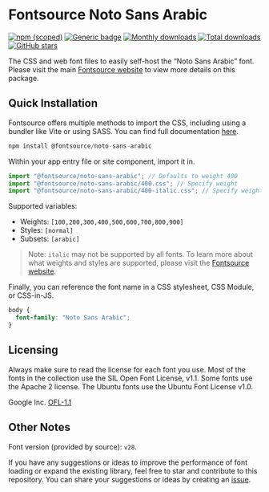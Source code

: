 # Fontsource Noto Sans Arabic

[![npm (scoped)](https://img.shields.io/npm/v/@fontsource/noto-sans-arabic?color=brightgreen)](https://www.npmjs.com/package/@fontsource/noto-sans-arabic) [![Generic badge](https://img.shields.io/badge/fontsource-passing-brightgreen)](https://github.com/fontsource/fontsource) [![Monthly downloads](https://badgen.net/npm/dm/@fontsource/noto-sans-arabic)](https://github.com/fontsource/fontsource) [![Total downloads](https://badgen.net/npm/dt/@fontsource/noto-sans-arabic)](https://github.com/fontsource/fontsource) [![GitHub stars](https://img.shields.io/github/stars/fontsource/fontsource.svg?style=social&label=Star)](https://github.com/fontsource/fontsource/stargazers)

The CSS and web font files to easily self-host the “Noto Sans Arabic” font. Please visit the main [Fontsource website](https://fontsource.org/fonts/noto-sans-arabic) to view more details on this package.

## Quick Installation

Fontsource offers multiple methods to import the CSS, including using a bundler like Vite or using SASS. You can find full documentation [here](https://fontsource.org/docs/getting-started/introduction).

```javascript
npm install @fontsource/noto-sans-arabic
```

Within your app entry file or site component, import it in.

```javascript
import "@fontsource/noto-sans-arabic"; // Defaults to weight 400
import "@fontsource/noto-sans-arabic/400.css"; // Specify weight
import "@fontsource/noto-sans-arabic/400-italic.css"; // Specify weight and style
```

Supported variables:
- Weights: `[100,200,300,400,500,600,700,800,900]`
- Styles: `[normal]`
- Subsets: `[arabic]`

> Note: `italic` may not be supported by all fonts. To learn more about what weights and styles are supported, please visit the [Fontsource website](https://fontsource.org/fonts/noto-sans-arabic).

Finally, you can reference the font name in a CSS stylesheet, CSS Module, or CSS-in-JS.

```css
body {
  font-family: "Noto Sans Arabic";
}
```

## Licensing
Always make sure to read the license for each font you use. Most of the fonts in the collection use the SIL Open Font License, v1.1. Some fonts use the Apache 2 license. The Ubuntu fonts use the Ubuntu Font License v1.0.

Google Inc.
[OFL-1.1](http://scripts.sil.org/OFL)

## Other Notes
Font version (provided by source): `v28`.

If you have any suggestions or ideas to improve the performance of font loading or expand the existing library, feel free to star and contribute to this repository. You can share your suggestions or ideas by creating an [issue](https://github.com/fontsource/fontsource/issues).